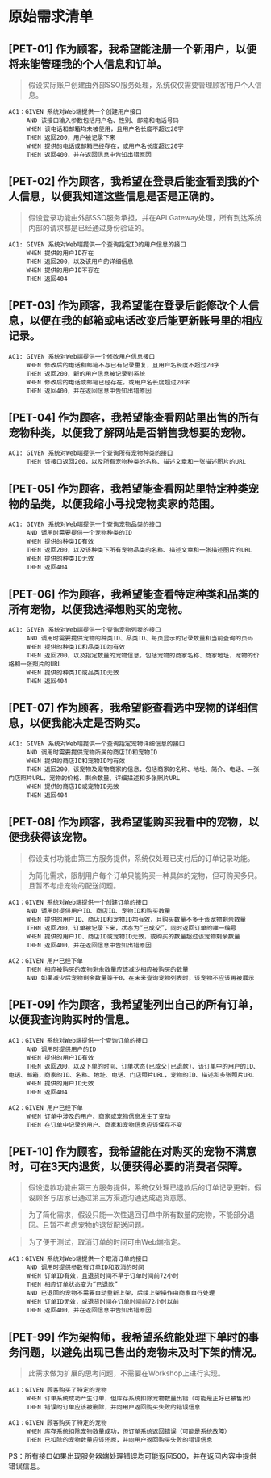 # 原始需求清单

## [PET-01] 作为顾客，我希望能注册一个新用户，以便将来能管理我的个人信息和订单。

> 假设实际账户创建由外部SSO服务处理，系统仅仅需要管理顾客用户个人信息。

```
AC1：GIVEN 系统对Web端提供一个创建用户接口
     AND 该接口输入参数包括用户名、性别、邮箱和电话号码
     WHEN 该电话和邮箱均未被使用，且用户名长度不超过20字
     THEN 返回200，用户被记录下来
     WHEN 提供的电话或邮箱已经存在，或用户名长度超过20字
     THEN 返回400，并在返回信息中告知出错原因
```

## [PET-02] 作为顾客，我希望在登录后能查看到我的个人信息，以便我知道这些信息是否是正确的。

> 假设登录功能由外部SSO服务承担，并在API Gateway处理，所有到达系统内部的请求都是已经通过身份验证的。

```
AC1: GIVEN 系统对Web端提供一个查询指定ID的用户信息的接口
     WHEN 提供的用户ID存在
     THEN 返回200，以及该用户的详细信息
     WHEN 提供的用户ID不存在
     THEN 返回404
```

## [PET-03] 作为顾客，我希望能在登录后能修改个人信息，以便在我的邮箱或电话改变后能更新账号里的相应记录。

```
AC1: GIVEN 系统对Web端提供一个修改用户信息接口
     WHEN 修改后的电话和邮箱不与已有记录重复，且用户名长度不超过20字
     THEN 返回200，新的用户信息被记录到系统
     WHEN 修改后的电话或邮箱已经存在，或用户名长度超过20字
     THEN 返回400，并在返回信息中告知出错原因 
```

## [PET-04] 作为顾客，我希望能查看网站里出售的所有宠物种类，以便我了解网站是否销售我想要的宠物。

```
AC1: GIVEN 系统对Web端提供一个查询所有宠物种类的接口
     THEN 该接口返回200，以及所有宠物种类的名称、描述文章和一张描述图片的URL
```

## [PET-05] 作为顾客，我希望能查看网站里特定种类宠物的品类，以便我缩小寻找宠物卖家的范围。

```
AC1: GIVEN 系统对Web端提供一个查询宠物品类的接口
     AND 调用时需要提供一个宠物种类的ID
     WHEN 提供的种类ID有效
     THEN 返回200，以及该种类下所有宠物品类的名称、描述文章和一张描述图片的URL
     WHEN 提供的种类ID无效
     THEN 返回404
```

## [PET-06] 作为顾客，我希望能查看特定种类和品类的所有宠物，以便我选择想购买的宠物。

```
AC1: GIVEN 系统对Web端提供一个查询宠物列表的接口
     AND 调用时需要提供宠物的种类ID、品类ID、每页显示的记录数量和当前查询的页码
     WHEN 提供的种类ID和品类ID均有效
     THEN 返回200，以及指定数量的宠物信息，包括宠物的商家名称、商家地址，宠物的价格和一张照片的URL
     WHEN 提供的种类ID或品类ID无效
     THEN 返回404
```

## [PET-07] 作为顾客，我希望能查看选中宠物的详细信息，以便我能决定是否购买。

```
AC1: GIVEN 系统对Web端提供一个查询指定宠物详细信息的接口
     AND 调用时需要提供宠物所属的商店ID和宠物ID
     WHEN 提供的商店ID和宠物ID均有效
     THEN 返回200，该宠物及宠物商家的信息，包括商家的名称、地址、简介、电话、一张门店照片URL，宠物的价格、剩余数量、详细描述和多张照片URL
     WHEN 提供的商店ID或宠物ID无效
     THEN 返回404
```

## [PET-08] 作为顾客，我希望能购买我看中的宠物，以便我获得该宠物。

> 假设支付功能由第三方服务提供，系统仅处理已支付后的订单记录功能。

> 为简化需求，限制用户每个订单只能购买一种具体的宠物，但可购买多只。且暂不考虑宠物的配送问题。

```
AC1：GIVEN 系统对Web端提供一个创建订单的接口
     AND 调用时提供用户ID、商店ID、宠物ID和购买数量
     WHEN 提供的用户ID、商店ID和宠物ID均有效，且购买数量不多于该宠物剩余数量
     TEHN 返回200，订单被记录下来，状态为“已成交”，同时返回订单的唯一编号
     WHEN 提供的用户ID、商店ID或宠物ID无效，或购买的数量超过该宠物剩余数量
     THEN 返回400，并在返回信息中告知出错原因 
```

```
AC2：GIVEN 用户已经下单
     THEN 相应被购买的宠物剩余数量应该减少相应被购买的数量
     AND 如果减少后宠物剩余数量等于0，在未来查询宠物列表时，该宠物不应该再被展示
```

## [PET-09] 作为顾客，我希望能列出自己的所有订单，以便我查询购买时的信息。

```
AC1：GIVEN 系统对Web端提供一个查询订单的接口
     AND 调用时提供用户的ID
     WHEN 提供的用户ID有效
     THEN 返回200，以及下单的时间、订单状态(已成交|已退款)、该订单中的用户的ID、电话、邮箱，商家的ID、名称、地址、电话、门店照片URL，宠物的ID、描述和多张照片URL
     WHEN 提供的用户ID无效
     THEN 返回404
```

```
AC2：GIVEN 用户已经下单
     WHEN 订单中涉及的用户、商家或宠物信息发生了变动
     THEN 在订单中记录的用户、商家和宠物信息应该保存不变
```

## [PET-10] 作为顾客，我希望能在对购买的宠物不满意时，可在3天内退货，以便获得必要的消费者保障。

> 假设退款功能由第三方服务提供，系统仅处理已退款后的订单记录更新。假设顾客与店家已通过第三方渠道沟通达成退货意愿。

> 为了简化需求，假设只能一次性退回订单中所有数量的宠物，不能部分退回。且暂不考虑宠物的退货配送问题。

> 为了便于测试，取消订单的时间可由Web端指定。

```
AC1：GIVEN 系统对Web端提供一个取消订单的接口
     AND 调用时提供参数有订单ID和取消的时间
     WHEN 订单ID有效，且退货时间不早于订单时间前72小时
     THEN 相应订单状态变为“已退款”
     AND 已退回的宠物不需要自动重新上架，后续上架操作由商家自行处理
     WHEN 订单ID无效，或退货时间在订单时间前72小时以前
     THEN 返回400，并在返回信息中告知出错原因
```

## [PET-99] 作为架构师，我希望系统能处理下单时的事务问题，以避免出现已售出的宠物未及时下架的情况。

> 此需求做为扩展的思考问题，不需要在Workshop上进行实现。

```
AC1：GIVEN 顾客购买了特定的宠物
     WHEN 订单系统成功产生订单，但库存系统扣除宠物数量出错（可能是正好已被售出）
     THEN 错误的订单应该被删除，并向用户返回购买失败的错误信息
```

```
AC1：GIVEN 顾客购买了特定的宠物
     WHEN 库存系统扣除宠物数量成功，但订单系统返回错误（可能是系统故障）
     THEN 已扣除的宠物数量应该还原，并向用户返回购买失败的错误信息
```

PS：所有接口如果出现服务器端处理错误均可能返回500，并在返回内容中提供错误信息。
